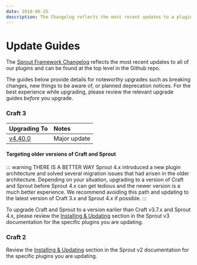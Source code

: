 ```yaml
---
date: 2018-06-25
description: The Changelog reflects the most recent updates to a plugin and can be found at the top level in the Github repo for each plugin.
---
```


# Update Guides

The [Sprout Framework Changelog](https://github.com/barrelstrength/craft-sprout) reflects the most recent updates to all of our plugins and can be found at the top level in the Github repo.

The guides below provide details for noteworthy upgrades such as breaking changes, new things to be aware of, or planned deprecation notices. For the best experience while upgrading, please review the relevant upgrade guides _before_ you upgrade.

### Craft 3

| Upgrading&nbsp;To       | Notes               | 
|:------------------------|:------------------- |
| [v4.40.0][#Upgradev440] | Major update |

#### Targeting older versions of Craft and Sprout

::: warning THERE IS A BETTER WAY
Sprout 4.x introduced a new plugin architecture and solved several migration issues that had arisen in the older architecture. Depending on your situation, upgrading to a version of Craft and Sprout before Sprout 4.x can get tedious and the newer version is a much better experience. We recommend avoiding this path and updating to the latest version of Craft 3.x and Sprout 4.x if possible.
:::

To upgrade Craft and Sprout to a version earlier than Craft v3.7.x and Sprout 4.x, please review the [Installing &amp; Updating][#v3Docs] section in the Sprout v3 documentation for the specific plugins you are updating.

### Craft 2

Review the [Installing &amp; Updating][#v2Docs] section in the Sprout v2 documentation for the specific plugins you are updating.

[#Upgradev440]: ./../updates/v4.40.0.md
[#v3Docs]: https://sprout.barrelstrengthdesign.com/docs/v3/
[#v2Docs]: https://sprout.barrelstrengthdesign.com/docs/v2/
